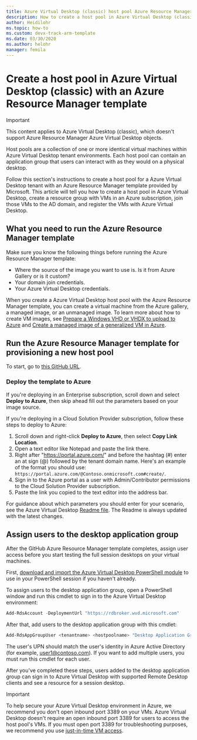 ```yaml
---
title: Azure Virtual Desktop (classic) host pool Azure Resource Manager - Azure
description: How to create a host pool in Azure Virtual Desktop (classic) with an Azure Resource Manager template.
author: Heidilohr
ms.topic: how-to
ms.custom: devx-track-arm-template
ms.date: 03/30/2020
ms.author: helohr
manager: femila
---
```

# Create a host pool in Azure Virtual Desktop (classic) with an Azure Resource Manager template

>[!IMPORTANT]
>This content applies to Azure Virtual Desktop (classic), which doesn't support Azure Resource Manager Azure Virtual Desktop objects.

Host pools are a collection of one or more identical virtual machines within Azure Virtual Desktop tenant environments. Each host pool can contain an application group that users can interact with as they would on a physical desktop.

Follow this section's instructions to create a host pool for a Azure Virtual Desktop tenant with an Azure Resource Manager template provided by Microsoft. This article will tell you how to create a host pool in Azure Virtual Desktop, create a resource group with VMs in an Azure subscription, join those VMs to the AD domain, and register the VMs with Azure Virtual Desktop.

## What you need to run the Azure Resource Manager template

Make sure you know the following things before running the Azure Resource Manager template:

- Where the source of the image you want to use is. Is it from Azure Gallery or is it custom?
- Your domain join credentials.
- Your Azure Virtual Desktop credentials.

When you create a Azure Virtual Desktop host pool with the Azure Resource Manager template, you can create a virtual machine from the Azure gallery, a managed image, or an unmanaged image. To learn more about how to create VM images, see [Prepare a Windows VHD or VHDX to upload to Azure](../../virtual-machines/windows/prepare-for-upload-vhd-image.md) and [Create a managed image of a generalized VM in Azure](../../virtual-machines/windows/capture-image-resource.md).

## Run the Azure Resource Manager template for provisioning a new host pool

To start, go to [this GitHub URL](https://github.com/Azure/RDS-Templates/tree/master/wvd-templates/Create%20and%20provision%20WVD%20host%20pool).

### Deploy the template to Azure

If you're deploying in an Enterprise subscription, scroll down and select **Deploy to Azure**, then skip ahead fill out the parameters based on your image source.

If you're deploying in a Cloud Solution Provider subscription, follow these steps to deploy to Azure:

1. Scroll down and right-click **Deploy to Azure**, then select **Copy Link Location**.
2. Open a text editor like Notepad and paste the link there.
3. Right after "https://portal.azure.com/" and before the hashtag (#) enter an at sign (@) followed by the tenant domain name. Here's an example of the format you should use: `https://portal.azure.com/@Contoso.onmicrosoft.com#create/`.
4. Sign in to the Azure portal as a user with Admin/Contributor permissions to the Cloud Solution Provider subscription.
5. Paste the link you copied to the text editor into the address bar.

For guidance about which parameters you should enter for your scenario, see the Azure Virtual Desktop [Readme file](https://github.com/Azure/RDS-Templates/blob/master/wvd-templates/Create%20and%20provision%20WVD%20host%20pool/README.md). The Readme is always updated with the latest changes.

## Assign users to the desktop application group

After the GitHub Azure Resource Manager template completes, assign user access before you start testing the full session desktops on your virtual machines.

First, [download and import the Azure Virtual Desktop PowerShell module](/powershell/windows-virtual-desktop/overview/) to use in your PowerShell session if you haven't already.

To assign users to the desktop application group, open a PowerShell window and run this cmdlet to sign in to the Azure Virtual Desktop environment:

```powershell
Add-RdsAccount -DeploymentUrl "https://rdbroker.wvd.microsoft.com"
```

After that, add users to the desktop application group with this cmdlet:

```powershell
Add-RdsAppGroupUser <tenantname> <hostpoolname> "Desktop Application Group" -UserPrincipalName <userupn>
```

The user's UPN should match the user's identity in Azure Active Directory (for example, user1@contoso.com). If you want to add multiple users, you must run this cmdlet for each user.

After you've completed these steps, users added to the desktop application group can sign in to Azure Virtual Desktop with supported Remote Desktop clients and see a resource for a session desktop.

>[!IMPORTANT]
>To help secure your Azure Virtual Desktop environment in Azure, we recommend you don't open inbound port 3389 on your VMs. Azure Virtual Desktop doesn't require an open inbound port 3389 for users to access the host pool's VMs. If you must open port 3389 for troubleshooting purposes, we recommend you use [just-in-time VM access](../../security-center/security-center-just-in-time.md).
